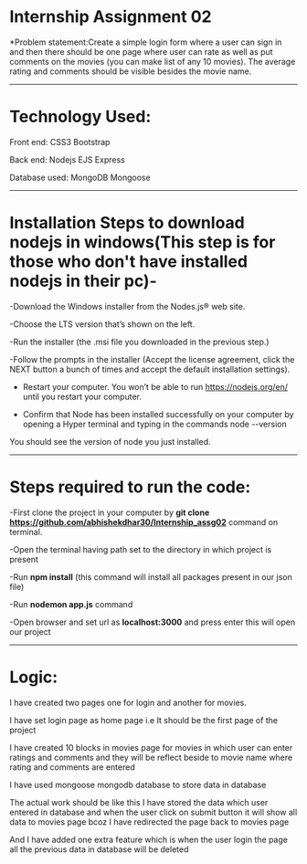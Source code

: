 # Internship Assignment 02

*Problem statement:Create a simple login form where a user can sign in and then there should be one page where user can rate as well as put comments on the movies (you can make list of any 10 movies). The average rating and comments should be visible besides the movie name.

-----------------------------------------------------------------------------------------------------------------------------------------------------------------------------


<h1>Technology Used:</h1>

Front end:
CSS3
Bootstrap

Back end:
Nodejs
EJS
Express

Database used:
MongoDB
Mongoose


-----------------------------------------------------------------------------------------------------------------------------------------------------------------


<h1>Installation Steps to download nodejs in windows(This step is for those who don't have installed nodejs in their pc)-</h1>

-Download the Windows installer from the Nodes.js® web site. 

-Choose the LTS version that’s shown on the left. 

-Run the installer (the .msi file you downloaded in the previous step.)

-Follow the prompts in the installer (Accept the license agreement, click the NEXT button a bunch of times and accept the default installation settings).

- Restart your computer. You won’t be able to run https://nodejs.org/en/ until you restart your computer.

- Confirm that Node has been installed successfully on your computer by opening a Hyper terminal and typing in the commands node --version

You should see the version of node you just installed.

-------------------------------------------------------------------------------------------------------------------------------------------------------------------


<h1>Steps required to run the code:</h1>

-First clone the project in your computer by  <strong>git clone https://github.com/abhishekdhar30/Internship_assg02</strong> command on terminal.

-Open the terminal having path set to the directory in which project is present

-Run <strong>npm install</strong> (this command will install all packages present in our json file)

-Run <strong>nodemon app.js</strong> command

-Open browser and set url as <strong>localhost:3000</strong> and press enter this will open our project

--------------------------------------------------------------------------------------------------------------------------------------------------------------------

<h1>Logic:</h1>

I have created two pages one for login and another for movies.

I have set login page as home page i.e It should be the first page of the project

I have created 10 blocks in movies page for movies in which user can enter ratings and comments and they will be reflect beside to movie name where rating and comments are entered

I have used mongoose mongodb database to store data in database 

The actual work should be like this I have stored the data which user entered in database and when the user click on submit button it will show all data  to movies page bcoz I have redirected the page back to movies page 

And I have added one extra feature which is when the user login the page all the previous data in database will be deleted
